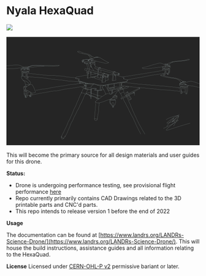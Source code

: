 # Nyala HexaQuad
![](../../docs/Images/Aesthetic/HexaQuadTracing.jpg)

<a href="https://github.com/landrs-toolkit/LANDRs-Science-Drone/blob/main/docs/Images/Aesthetic/HexaQuadTracing.jpg">
         <img alt="3DPrintBanner" src="docs/Images/Aesthetic/HexaQuadTracing.jpg">
 </a>

This will become the primary source for all design materials and user guides for this drone.

**Status:**
* Drone is undergoing performance testing, see provisional flight performance [here](https://youtu.be/huQ6nF6V_Ks)
* Repo currently primarily contains CAD Drawings related to the 3D printable parts and CNC'd parts.
* This repo intends to release version 1 before the end of 2022

**Usage**

The documentation can be found at [https://www.landrs.org/LANDRs-Science-Drone/](https://www.landrs.org/LANDRs-Science-Drone/). This will house the build instructions, assistance guides and all information relating to the HexaQuad.

**License**
Licensed under [CERN-OHL-P v2](https://cern.ch/cern-ohl) permissive bariant or later.
